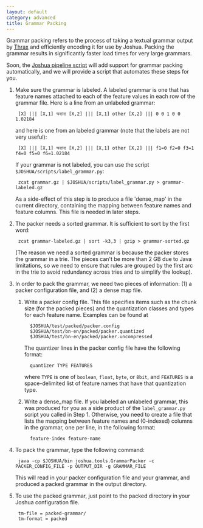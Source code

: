 ```yaml
---
layout: default
category: advanced
title: Grammar Packing
---
```


Grammar packing refers to the process of taking a textual grammar output by [Thrax](thrax.html) and
efficiently encoding it for use by Joshua.  Packing the grammar results in significantly faster load
times for very large grammars.

Soon, the [Joshua pipeline script](pipeline.html) will add support for grammar packing
automatically, and we will provide a script that automates these steps for you.

1. Make sure the grammar is labeled.  A labeled grammar is one that has feature names attached to
each of the feature values in each row of the grammar file.  Here is a line from an unlabeled
grammar:

        [X] ||| [X,1] অন্যান্য [X,2] ||| [X,1] other [X,2] ||| 0 0 1 0 0 1.02184

   and here is one from an labeled grammar (note that the labels are not very useful):

        [X] ||| [X,1] অন্যান্য [X,2] ||| [X,1] other [X,2] ||| f1=0 f2=0 f3=1 f4=0 f5=0 f6=1.02184

   If your grammar is not labeled, you can use the script `$JOSHUA/scripts/label_grammar.py`:
   
        zcat grammar.gz | $JOSHUA/scripts/label_grammar.py > grammar-labeled.gz

   As a side-effect of this step is to produce a file 'dense_map' in the current directory,
   containing the mapping between feature names and feature columns.  This file is needed in later
   steps.

1. The packer needs a sorted grammar.  It is sufficient to sort by the first word:

        zcat grammar-labeled.gz | sort -k3,3 | gzip > grammar-sorted.gz
      
   (The reason we need a sorted grammar is because the packer stores the grammar in a trie.  The
   pieces can't be more than 2 GB due to Java limitations, so we need to ensure that rules are
   grouped by the first arc in the trie to avoid redundancy across tries and to simplify the
   lookup).
    
1. In order to pack the grammar, we need two pieces of information: (1) a packer configuration file,
   and (2) a dense map file.

   1. Write a packer config file.  This file specifies items such as the chunk size (for the packed
      pieces) and the quantization classes and types for each feature name.  Examples can be found
      at
   
            $JOSHUA/test/packed/packer.config
            $JOSHUA/test/bn-en/packed/packer.quantized
            $JOSHUA/test/bn-en/packed/packer.uncompressed
       
      The quantizer lines in the packer config file have the following format:
   
            quantizer TYPE FEATURES
       
       where `TYPE` is one of `boolean`, `float`, `byte`, or `8bit`, and `FEATURES` is a
       space-delimited list of feature names that have that quantization type.
   
   1. Write a dense_map file.  If you labeled an unlabeled grammar, this was produced for you as a
      side product of the `label_grammar.py` script you called in Step 1.  Otherwise, you need to
      create a file that lists the mapping between feature names and (0-indexed) columns in the
      grammar, one per line, in the following format:
   
            feature-index feature-name
    
1. To pack the grammar, type the following command:

        java -cp $JOSHUA/bin joshua.tools.GrammarPacker -c PACKER_CONFIG_FILE -p OUTPUT_DIR -g GRAMMAR_FILE

    This will read in your packer configuration file and your grammar, and produced a packed grammar
    in the output directory.

1. To use the packed grammar, just point to the packed directory in your Joshua configuration file.

        tm-file = packed-grammar/
        tm-format = packed
